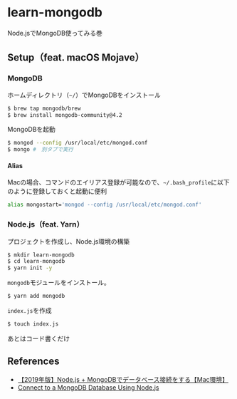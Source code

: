 # learn-mongodb
Node.jsでMongoDB使ってみる巻

## Setup（feat. macOS Mojave）
### MongoDB
ホームディレクトリ（`~/`）でMongoDBをインストール
``` bash
$ brew tap mongodb/brew
$ brew install mongodb-community@4.2
```

MongoDBを起動
``` bash
$ mongod --config /usr/local/etc/mongod.conf
$ mongo #　別タブで実行
```

#### Alias
Macの場合、コマンドのエイリアス登録が可能なので、`~/.bash_profile`に以下のように登録しておくと起動に便利
``` bash
alias mongostart='mongod --config /usr/local/etc/mongod.conf'
```

### Node.js（feat. Yarn）
プロジェクトを作成し、Node.js環境の構築
``` bash
$ mkdir learn-mongodb
$ cd learn-mongodb
$ yarn init -y
```
`mongodb`モジュールをインストール。
``` bash
$ yarn add mongodb
```
`index.js`を作成
``` bash
$ touch index.js
```
あとはコード書くだけ

## References
- [【2019年版】Node.js + MongoDBでデータベース接続をする【Mac環境】](https://qiita.com/johnmackay150/items/df69fa05731ceb1af61c)
- [Connect to a MongoDB Database Using Node.js](https://www.mongodb.com/blog/post/quick-start-nodejs-mongodb--how-to-get-connected-to-your-database)
